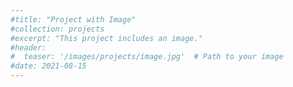 ```yaml
---
#title: "Project with Image"
#collection: projects
#excerpt: "This project includes an image."
#header:
#  teaser: '/images/projects/image.jpg'  # Path to your image
#date: 2021-08-15
---
```


